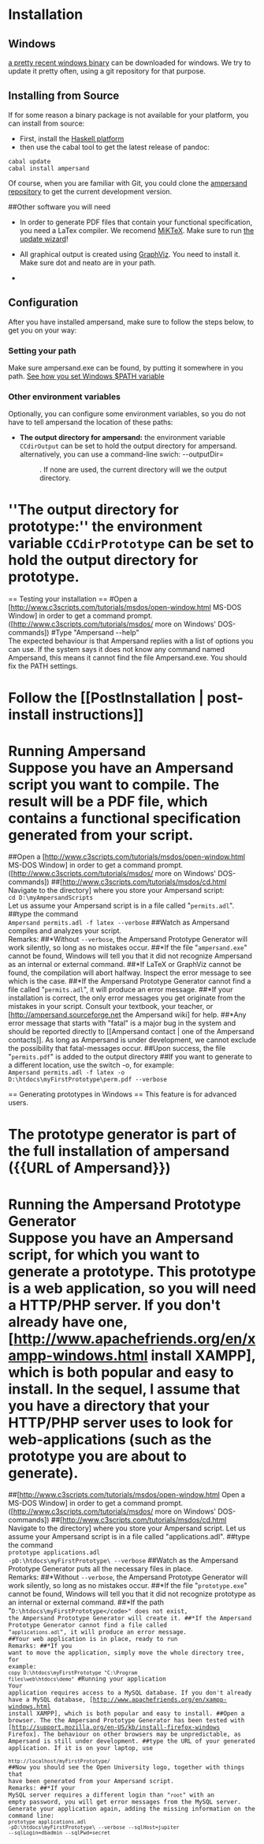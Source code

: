 # Installation



## Windows
[a pretty recent windows binary](https://cdn.rawgit.com/AmpersandTarski/webFiles/master/executables/windows/ampersand.exe) can be downloaded for windows. We try to update it pretty often, using a git repository for that purpose. 

## Installing from Source
If for some reason a binary package is not available for your platform, you can install from source:

 * First, install the [Haskell platform](https://www.haskell.org/platform/)
 * then use the cabal tool to get the latest release of pandoc:

```
cabal update
cabal install ampersand
```

Of course, when you are familiar with Git, you could clone the [ampersand repository](https://github.com/AmpersandTarski/ampersand) to get the current development version.  


##Other software you will need
* In order to generate PDF files that contain your functional specification, you need a LaTex compiler. We recomend [MiKTeX](http://miktex.org/). Make sure to run [the update wizard](http://miktex.org/howto/update-miktex)!
* All graphical output is created using [GraphViz](http://www.graphviz.org/). You need to install it. Make sure dot and neato are in your path.

* 

## Configuration

After you have installed ampersand, make sure to follow the steps below, to get you on your way:

### Setting your path
Make sure ampersand.exe can be found, by putting it somewhere in you path. [See how you set Windows $PATH variable](http://youtu.be/9UFNdFw9KHs)

### Other environment variables
Optionally, you can configure some environment variables, so you do not have to tell ampersand the location of these paths:
 * **The output directory for ampersand:** the environment variable <code>CCdirOutput</code> can be set to hold the output directory for ampersand. alternatively, you can use a command-line swich: --outputDir=<dir>. If none are used, the current directory will we the output directory.
# ''The output directory for prototype:'' the environment variable <code>CCdirPrototype</code> can be set to hold the output directory for prototype. 

== Testing your installation ==
#Open a [http://www.c3scripts.com/tutorials/msdos/open-window.html MS-DOS Window] in order to get a command prompt. ([http://www.c3scripts.com/tutorials/msdos/ more on Windows' DOS-commands])
#Type "Ampersand --help"<ENTER><br>The expected behaviour is that Ampersand replies with a list of options you can use. If the system says it does not know any command named Ampersand, this means it cannot find the file Ampersand.exe. You should fix the PATH settings.



# Follow the [[PostInstallation | post-install instructions]]
# Running Ampersand<br>Suppose you have an Ampersand script you want to compile. The result will be a PDF file, which contains a functional  specification generated from your script. 
##Open a [http://www.c3scripts.com/tutorials/msdos/open-window.html MS-DOS Window] in order to get a command prompt. ([http://www.c3scripts.com/tutorials/msdos/ more on Windows' DOS-commands])
##[http://www.c3scripts.com/tutorials/msdos/cd.html Navigate to the directory] where you store your Ampersand script:<br><code>cd D:\myAmpersandScripts</code><br>Let us assume your Ampersand script is in a file called "<code>permits.adl</code>".
##type the command<br><code>Ampersand permits.adl -f latex --verbose</code>
##Watch as Ampersand compiles and analyzes your script.<br>Remarks:
##*Without <code>--verbose</code>, the Ampersand Prototype Generator will work silently, so long as no mistakes occur.
##*If the file "<code>ampersand.exe</code>" cannot be found, Windows will tell you that it did not recognize Ampersand as an internal or external command.
##*If LaTeX or GraphViz cannot be found, the compilation will abort halfway. Inspect the error message to see which is the case.
##*If the Ampersand Prototype Generator cannot find a file called "<code>permits.adl</code>", it will produce an error message.
##*If your installation is correct, the only error messages you get originate from the mistakes in your script. Consult your textbook, your teacher, or [http://ampersand.sourceforge.net the Ampersand wiki] for help.
##*Any error message that starts with "fatal" is a major bug in the system and should be reported directly to [[Ampersand contact | one of the Ampersand contacts]]. As long as Ampersand is under development, we cannot exclude the possibility that fatal-messages occur.
##Upon success, the file "<code>permits.pdf</code>" is added to the output directory
##If you want to generate to a different location, use the switch -o, for example:<br><code>Ampersand permits.adl -f latex -o D:\htdocs\myFirstPrototype\perm.pdf --verbose</code>

== Generating prototypes in Windows ==
This feature is for advanced users.
# The prototype generator is part of the full installation of ampersand ({{URL of Ampersand}})
# Running the Ampersand Prototype Generator<br>Suppose you have an Ampersand script, for which you want to generate a prototype. This prototype is a web application, so you will need a HTTP/PHP server. If you don't already have one, [http://www.apachefriends.org/en/xampp-windows.html install XAMPP], which is both popular and easy to install. In the sequel, I assume that you have a directory  that your HTTP/PHP server uses to look for web-applications (such as the prototype you are about to generate).
##[http://www.c3scripts.com/tutorials/msdos/open-window.html Open a MS-DOS Window] in order to get a command prompt. ([http://www.c3scripts.com/tutorials/msdos/ more on Windows' DOS-commands])
##[http://www.c3scripts.com/tutorials/msdos/cd.html Navigate to the directory] where you store your Ampersand script. Let us assume your Ampersand script is in a file called "applications.adl".
##type the command<br><code>prototype applications.adl -pD:\htdocs\myFirstPrototype\ --verbose</code>
##Watch as the Ampersand Prototype Generator puts all the necessary files in place.<br>Remarks:
##*Without <code>--verbose</code>, the Ampersand Prototype Generator will work silently, so long as no mistakes occur.
##*If the file "<code>prototype.exe</code>" cannot be found, Windows will tell you that it did not recognize prototype as an internal or external command.
##*If the path "<code>D:\htdocs\myFirstPrototype\</code>" does not exist, the Ampersand Prototype Generator will create it.
##*If the Ampersand Prototype Generator cannot find a file called "<code>applications.adl</code>", it will produce an error message.
##Your web application is in place, ready to run<br>Remarks:
##*If you want to move the application, simply move the whole directory tree, for example:<br><code>copy D:\htdocs\myFirstPrototype "C:\Program files\web\htdocs\demo"</code>
#Running your application<br>Your application requires access to a MySQL database. If you don't already have a MySQL database, [http://www.apachefriends.org/en/xampp-windows.html install XAMPP], which is both popular and easy to install.
##Open a browser. The the Ampersand Prototype Generator has been tested with [http://support.mozilla.org/en-US/kb/install-firefox-windows Firefox]. The behaviour on other browsers may be unpredictable, as Ampersand is still under development.
##type the URL of your generated application. If it is on your laptop, use <br><code><nowiki>http://localhost/myFirstPrototype/</nowiki></code>
##Now you should see the Open University logo, together with things that have been generated from your Ampersand script.<br>Remarks:
##*If your MySQL server requires a different login than "<code>root</code>" with an empty password, you will get error messages from the MySQL server. Generate your application again, adding the missing information on the command line:<br><code>prototype applications.adl -pD:\htdocs\myFirstPrototype\ --verbose  --sqlHost=jupiter --sqlLogin=dbadmin --sqlPwd=secret</code>
